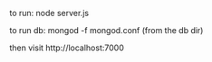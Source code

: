to run:  node server.js

to run db:  mongod -f mongod.conf (from the db dir)

then visit http://localhost:7000
